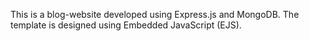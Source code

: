 This is a blog-website developed using Express.js and MongoDB. The template is designed using Embedded JavaScript (EJS).
